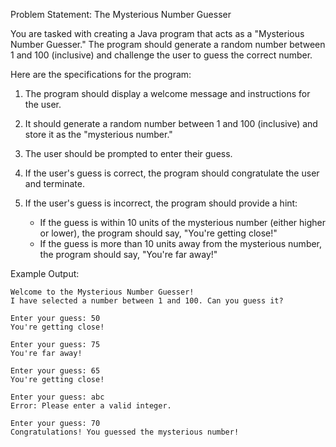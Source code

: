 Problem Statement: The Mysterious Number Guesser

You are tasked with creating a Java program that acts as a "Mysterious Number Guesser." The program should generate a random number between 1 and 100 (inclusive) and challenge the user to guess the correct number.

Here are the specifications for the program:

1. The program should display a welcome message and instructions for the user.

2. It should generate a random number between 1 and 100 (inclusive) and store it as the "mysterious number."

3. The user should be prompted to enter their guess.

4. If the user's guess is correct, the program should congratulate the user and terminate.

5. If the user's guess is incorrect, the program should provide a hint:
    - If the guess is within 10 units of the mysterious number (either higher or lower), the program should say, "You're getting close!"
    - If the guess is more than 10 units away from the mysterious number, the program should say, "You're far away!"


Example Output:
```
Welcome to the Mysterious Number Guesser!
I have selected a number between 1 and 100. Can you guess it?

Enter your guess: 50
You're getting close!

Enter your guess: 75
You're far away!

Enter your guess: 65
You're getting close!

Enter your guess: abc
Error: Please enter a valid integer.

Enter your guess: 70
Congratulations! You guessed the mysterious number!
```

